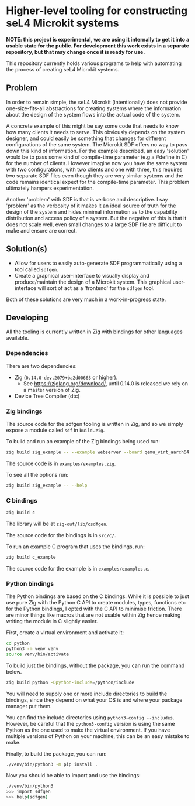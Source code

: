 # Higher-level tooling for constructing seL4 Microkit systems

**NOTE: this project is experimental, we are using it internally to get it into a
  usable state for the public. For development this work exists in a separate repository,
  but that may change once it is ready for use.**

This repository currently holds various programs to help with automating the
process of creating seL4 Microkit systems.

## Problem

In order to remain simple, the seL4 Microkit (intentionally) does not provide one-size-fits-all
abstractions for creating systems where the information about the design of the system flows into
the actual code of the system.

A concrete example of this might be say some code that needs to know how many clients it needs to
serve. This obviously depends on the system designer, and could easily be something that changes
for different configurations of the same system. The Microkit SDF offers no way to pass down this
kind of information. For the example described, an easy 'solution' would be to pass some kind of
compile-time parameter (e.g a #define in C) for the number of clients. However imagine now you
have the same system with two configurations, with two clients and one with three, this requires
two separate SDF files even though they are very similar systems and the code remains identical
expect for the compile-time parameter. This problem ultimately hampers experimentation.

Another 'problem' with SDF is that is verbose and descriptive. I say 'problem' as the verbosity of it
makes it an ideal source of truth for the design of the system and hides minimal information as to the
capability distribution and access policy of a system. But the negative of this is that it does not scale
well, even small changes to a large SDF file are difficult to make and ensure are correct.

## Solution(s)

* Allow for users to easily auto-generate SDF programmatically using a tool called `sdfgen`.
* Create a graphical user-interface to visually display and produce/maintain the design of a Microkit system.
  This graphical user-interface will sort of act as a 'frontend' for the `sdfgen` tool.

Both of these solutions are very much in a work-in-progress state.

## Developing

All the tooling is currently written in [Zig](https://ziglang.org/download/) with bindings
for other languages available.

### Dependencies

There are two dependencies:

* Zig (`0.14.0-dev.2079+ba2d00663` or higher).
  * See https://ziglang.org/download/, until 0.14.0 is released we rely on a master version of Zig.
* Device Tree Compiler (dtc)

### Zig bindings

The source code for the sdfgen tooling is written in Zig, and so we simply expose a module called
`sdf` in `build.zig`.

To build and run an example of the Zig bindings being used run:
```sh
zig build zig_example -- --example webserver --board qemu_virt_aarch64
```

The source code is in `examples/examples.zig`.

To see all the options run:
```sh
zig build zig_example -- --help
```

### C bindings

```sh
zig build c
```

The library will be at `zig-out/lib/csdfgen`.

The source code for the bindings is in `src/c/`.

To run an example C program that uses the bindings, run:
```sh
zig build c_example
```

The source code for the example is in `examples/examples.c`.

### Python bindings

The Python bindings are based on the C bindings. While it is possible to just use pure
Zig with the Python C API to create modules, types, functions etc for the Python bindings,
I opted with the C API to minimise friction. There are minor things like macros that are not
usable within Zig hence making writing the module in C slightly easier.

First, create a virtual environment and activate it:
```sh
cd python
python3 -m venv venv
source venv/bin/activate
```

To build just the bindings, without the package, you can run the command below.

```sh
zig build python -Dpython-include=/python/include
```

You will need to supply one or more include directories to build the bindings, since they depend
on what your OS is and where your package manager put them.

You can find the include directories using `python3-config --includes`. However, be careful that
the `python3-config` version is using the same Python as the one used to make the virtual environment.
If you have multiple versions of Python on your machine, this can be an easy mistake to make.

Finally, to build the package, you can run:
```sh
./venv/bin/python3 -m pip install .
```

Now you should be able to import and use the bindings:
```sh
./venv/bin/python3
>>> import sdfgen
>>> help(sdfgen)
```


